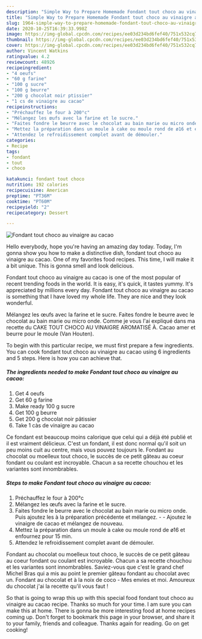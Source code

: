 ```yaml
---
description: "Simple Way to Prepare Homemade Fondant tout choco au vinaigre au cacao"
title: "Simple Way to Prepare Homemade Fondant tout choco au vinaigre au cacao"
slug: 1964-simple-way-to-prepare-homemade-fondant-tout-choco-au-vinaigre-au-cacao
date: 2020-10-25T16:39:33.998Z
image: https://img-global.cpcdn.com/recipes/ee03d234bd6fef40/751x532cq70/fondant-tout-choco-au-vinaigre-au-cacao-photo-principale-de-la-recette.jpg
thumbnail: https://img-global.cpcdn.com/recipes/ee03d234bd6fef40/751x532cq70/fondant-tout-choco-au-vinaigre-au-cacao-photo-principale-de-la-recette.jpg
cover: https://img-global.cpcdn.com/recipes/ee03d234bd6fef40/751x532cq70/fondant-tout-choco-au-vinaigre-au-cacao-photo-principale-de-la-recette.jpg
author: Vincent Watkins
ratingvalue: 4.2
reviewcount: 48926
recipeingredient:
- "4 oeufs"
- "60 g farine"
- "100 g sucre"
- "100 g beurre"
- "200 g chocolat noir ptissier"
- "1 cs de vinaigre au cacao"
recipeinstructions:
- "Préchauffez le four à 200°c"
- "Mélangez les œufs avec la farine et le sucre."
- "Faites fondre le beurre avec le chocolat au bain marie ou micro onde. Puis ajoutez les à la préparation précédente et mélangez.  Ajoutez le vinaigre de cacao et mélangez de nouveau."
- "Mettez la préparation dans un moule à cake ou moule rond de ø16 et enfournez pour 15 min."
- "Attendez le refroidissement complet avant de démouler."
categories:
- Recipe
tags:
- fondant
- tout
- choco

katakunci: fondant tout choco 
nutrition: 192 calories
recipecuisine: American
preptime: "PT36M"
cooktime: "PT60M"
recipeyield: "2"
recipecategory: Dessert

---
```



![Fondant tout choco au vinaigre au cacao](https://img-global.cpcdn.com/recipes/ee03d234bd6fef40/751x532cq70/fondant-tout-choco-au-vinaigre-au-cacao-photo-principale-de-la-recette.jpg)

Hello everybody, hope you're having an amazing day today. Today, I'm gonna show you how to make a distinctive dish, fondant tout choco au vinaigre au cacao. One of my favorites food recipes. This time, I will make it a bit unique. This is gonna smell and look delicious.

Fondant tout choco au vinaigre au cacao is one of the most popular of recent trending foods in the world. It is easy, it's quick, it tastes yummy. It's appreciated by millions every day. Fondant tout choco au vinaigre au cacao is something that I have loved my whole life. They are nice and they look wonderful.

Mélangez les œufs avec la farine et le sucre. Faites fondre le beurre avec le chocolat au bain marie ou micro onde. Comme je vous l&#39;ai expliqué dans ma recette du CAKE TOUT CHOCO AU VINAIGRE AROMATISÉ À. Cacao amer et beurre pour le moule (Van Houten).


To begin with this particular recipe, we must first prepare a few ingredients. You can cook fondant tout choco au vinaigre au cacao using 6 ingredients and 5 steps. Here is how you can achieve that.

<!--inarticleads1-->

##### The ingredients needed to make Fondant tout choco au vinaigre au cacao:

1. Get 4 oeufs
1. Get 60 g farine
1. Make ready 100 g sucre
1. Get 100 g beurre
1. Get 200 g chocolat noir pâtissier
1. Take 1 càs de vinaigre au cacao


Ce fondant est beaucoup moins calorique que celui qui a déjà été publié et il est vraiment délicieux. C&#39;est un fondant, il est donc normal qu&#39;il soit un peu moins cuit au centre, mais vous pouvez toujours le. Fondant au chocolat ou moelleux tout choco, le succès de ce petit gâteau au coeur fondant ou coulant est incroyable. Chacun a sa recette chouchou et les variantes sont innombrables. 

<!--inarticleads2-->

##### Steps to make Fondant tout choco au vinaigre au cacao:

1. Préchauffez le four à 200°c
1. Mélangez les œufs avec la farine et le sucre.
1. Faites fondre le beurre avec le chocolat au bain marie ou micro onde. Puis ajoutez les à la préparation précédente et mélangez. -  - Ajoutez le vinaigre de cacao et mélangez de nouveau.
1. Mettez la préparation dans un moule à cake ou moule rond de ø16 et enfournez pour 15 min.
1. Attendez le refroidissement complet avant de démouler.


Fondant au chocolat ou moelleux tout choco, le succès de ce petit gâteau au coeur fondant ou coulant est incroyable. Chacun a sa recette chouchou et les variantes sont innombrables. Saviez-vous que c&#39;est le grand chef Michel Bras qui a mis au point le premier gâteau fondant au chocolat avec un. Fondant au chocolat et à la noix de coco - Mes envies et moi. Amoureux du chocolat j&#39;ai la recette qu&#39;il vous faut ! 

So that is going to wrap this up with this special food fondant tout choco au vinaigre au cacao recipe. Thanks so much for your time. I am sure you can make this at home. There is gonna be more interesting food at home recipes coming up. Don't forget to bookmark this page in your browser, and share it to your family, friends and colleague. Thanks again for reading. Go on get cooking!
